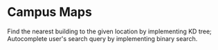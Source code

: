# Campus Maps
Find the nearest building to the given location by implementing KD tree;\
Autocomplete user's search query by implementing binary search. 
